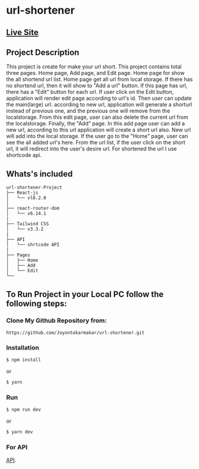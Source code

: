 # url-shortener
## [Live Site](https://url-abbreviate.netlify.app/)

## Project Description
This project is create for make your url short. This project contains total three pages. Home page, Add page, and Edit page. Home page for show the all shortend url list. Home page get all url from local storage. If there has no shortend url, then it will show to "Add a url" button. If this page has url, there has a "Edit" button for each url. If user click on the Edit button, application will render edit page according to url's id. Then user can update the main(large) url. according to new url, application will generate a shorturl instead of previous one, and the previous one will remove from the localstorage. From this edit page, user can also delete the current url from the localstorage. Finally, the "Add" page. In this add page user can add a new url, according to this url application will create a short url also. New url will add into the local storage. If the user go to the "Home" page, user can see the all added url's here. From the url list, if the user click on the short url, it will redirect into the user's desire url. For shortened the url I use shortcode api.

## Whats's included

```
url-shortener-Project
├── React-js
│   └── vl8.2.0     
│
├── react-router-dom
│   └── v6.14.1
|  
├── Tailwind CSS
│   └── v3.3.2
|    
├── API
│   └── shrtcode API
|  
├── Pages
│   ├── Home
│   ├── Add
│   └── Edit
└── 
```

## To Run Project in your Local PC follow the following steps:

### Clone My Github Repository from:
```
https://github.com/Joyontokarmakar/url-shortener.git
```

### Installation

``` bash
$ npm install
```

or

``` bash
$ yarn
```

### Run

``` bash
$ npm run dev 
```

or 

``` bash
$ yarn dev
```


### For API

[API](https://shrtco.de/docs).
